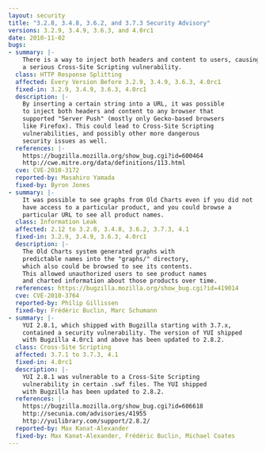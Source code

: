 ```yaml
---
layout: security
title: "3.2.8, 3.4.8, 3.6.2, and 3.7.3 Security Advisory"
versions: 3.2.9, 3.4.9, 3.6.3, and 4.0rc1
date: 2010-11-02
bugs:
- summary: |-
    There is a way to inject both headers and content to users, causing
    a serious Cross-Site Scripting vulnerability.
  class: HTTP Response Splitting
  affected: Every Version Before 3.2.9, 3.4.9, 3.6.3, 4.0rc1
  fixed-in: 3.2.9, 3.4.9, 3.6.3, 4.0rc1
  description: |-
    By inserting a certain string into a URL, it was possible
    to inject both headers and content to any browser that
    supported "Server Push" (mostly only Gecko-based browsers
    like Firefox). This could lead to Cross-Site Scripting
    vulnerabilities, and possibly other more dangerous
    security issues as well.
  references: |-
    https://bugzilla.mozilla.org/show_bug.cgi?id=600464
    http://cwe.mitre.org/data/definitions/113.html
  cve: CVE-2010-3172
  reported-by: Masahiro Yamada
  fixed-by: Byron Jones
- summary: |-
    It was possible to see graphs from Old Charts even if you did not
    have access to a particular product, and you could browse a
    particular URL to see all product names.
  class: Information Leak
  affected: 2.12 to 3.2.8, 3.4.8, 3.6.2, 3.7.3, 4.1
  fixed-in: 3.2.9, 3.4.9, 3.6.3, 4.0rc1
  description: |-
    The Old Charts system generated graphs with
    predictable names into the "graphs/" directory,
    which also could be browsed to see its contents.
    This allowed unauthorized users to see product names
    and charted information about those products over time.
  references: https://bugzilla.mozilla.org/show_bug.cgi?id=419014
  cve: CVE-2010-3764
  reported-by: Philip Gillissen
  fixed-by: Frédéric Buclin, Marc Schumann
- summary: |-
    YUI 2.8.1, which shipped with Bugzilla starting with 3.7.x,
    contained a security vulnerability. The version of YUI shipped
    with Bugzilla 4.0rc1 and above has been updated to 2.8.2.
  class: Cross-Site Scripting
  affected: 3.7.1 to 3.7.3, 4.1
  fixed-in: 4.0rc1
  description: |-
    YUI 2.8.1 was vulnerable to a Cross-Site Scripting
    vulnerability in certain .swf files. The YUI shipped
    with Bugzilla has been updated to 2.8.2.
  references: |-
    https://bugzilla.mozilla.org/show_bug.cgi?id=606618
    http://secunia.com/advisories/41955
    http://yuilibrary.com/support/2.8.2/
  reported-by: Max Kanat-Alexander
  fixed-by: Max Kanat-Alexander, Frédéric Buclin, Michael Coates
---
```

